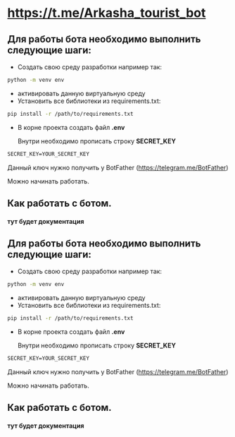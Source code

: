 # https://t.me/Arkasha_tourist_bot

## Для работы бота необходимо выполнить следующие шаги:

- Создать свою среду разработки например так:
```bash
python -m venv env
```
- активировать данную виртуальную среду
- Установить все библиотеки из requirements.txt:
```bash
pip install -r /path/to/requirements.txt
```

- В корне проекта создать файл **.env**

    Внутри необходимо прописать строку **SECRET_KEY**
```txt
SECRET_KEY=YOUR_SECRET_KEY
```

Данный ключ нужно получить у BotFather (https://telegram.me/BotFather)

Можно начинать работать.


## Как работать с ботом.

#### тут будет документация

## Для работы бота необходимо выполнить следующие шаги:

- Создать свою среду разработки например так:
```bash
python -m venv env
```
- активировать данную виртуальную среду
- Установить все библиотеки из requirements.txt:
```bash
pip install -r /path/to/requirements.txt
```

- В корне проекта создать файл **.env**

    Внутри необходимо прописать строку **SECRET_KEY**
```txt
SECRET_KEY=YOUR_SECRET_KEY
```

Данный ключ нужно получить у BotFather (https://telegram.me/BotFather)

Можно начинать работать.


## Как работать с ботом.

#### тут будет документация

